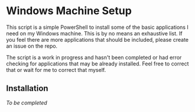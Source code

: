 # Windows Machine Setup
This script is a simple PowerShell to install some of the basic applications I need on my Windows machine. This is by no means an exhaustive list. If you feel there are more applications that should be included, please create an issue on the repo. 

The script is a work in progress and hasn't been completed or had error checking for applications that may be already installed. Feel free to correct that or wait for me to correct that myself.

## Installation
*To be completed*